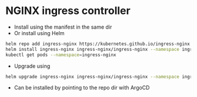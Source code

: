 # NGINX ingress controller

* Install using the manifest in the same dir
* Or install using Helm

```bash
helm repo add ingress-nginx https://kubernetes.github.io/ingress-nginx
helm install ingress-nginx ingress-nginx/ingress-nginx --namespace ingress-nginx --create-namespace
kubectl get pods --namespace=ingress-nginx
```

* Upgrade using

```bash
helm upgrade ingress-nginx ingress-nginx/ingress-nginx --namespace ingress-nginx --version <version>
```

* Can be installed by pointing to the repo dir with ArgoCD
